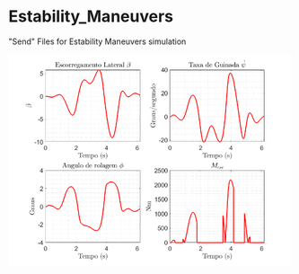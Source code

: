 # Estability_Maneuvers
"Send" Files for Estability Maneuvers simulation 

<p align="center">
  <img src="https://github.com/englucrai/Estability_Maneuvers/blob/main/DLC_PID_120.png"/>
</p>
